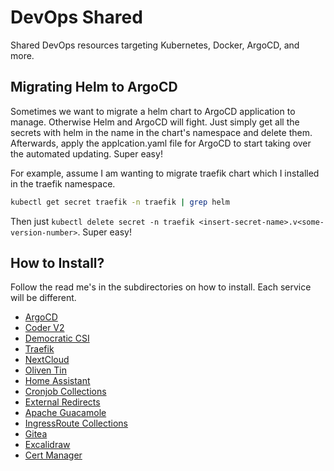 # DevOps Shared
Shared DevOps resources targeting Kubernetes, Docker, ArgoCD, and more.

## Migrating Helm to ArgoCD
Sometimes we want to migrate a helm chart to ArgoCD application to manage. Otherwise Helm and ArgoCD will fight. Just simply get all the secrets with helm in the name in the chart's namespace and delete them. Afterwards, apply the applcation.yaml file for ArgoCD to start taking over the automated updating. Super easy!

For example, assume I am wanting to migrate traefik chart which I installed in the traefik namespace.
```bash
kubectl get secret traefik -n traefik | grep helm
```
Then just `kubectl delete secret -n traefik <insert-secret-name>.v<some-version-number>`. Super easy!

## How to Install?
Follow the read me's in the subdirectories on how to install. Each service will be different.
* [ArgoCD](argocd/README.md)
* [Coder V2](coder/README.md)
* [Democratic CSI](democratic-csi/README.md)
* [Traefik](traefik/README.md)
* [NextCloud](nextcloud/README.md)
* [Oliven Tin](olivetin/README.md)
* [Home Assistant](home-assistant/README.md)
* [Cronjob Collections](cronjobs/README.md)
* [External Redirects](redirects/README.md)
* [Apache Guacamole](guacamole/README.md)
* [IngressRoute Collections](ingress-routes/README.md)
* [Gitea](gitea/README.md)
* [Excalidraw](excalidraw/README.md)
* [Cert Manager](cert-manager/README.md)